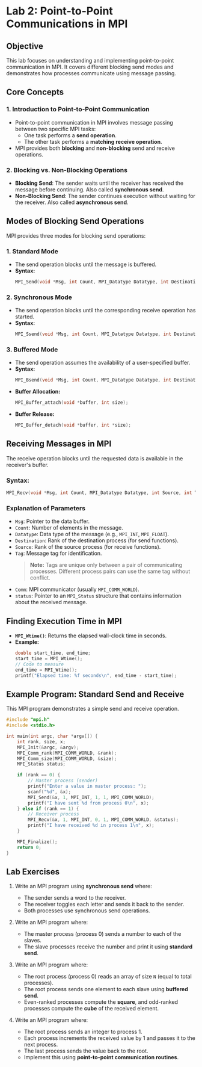 # Lab 2: Point-to-Point Communications in MPI

## **Objective**
This lab focuses on understanding and implementing point-to-point communication in MPI. It covers different blocking send modes and demonstrates how processes communicate using message passing.

## **Core Concepts**
### **1. Introduction to Point-to-Point Communication**
- Point-to-point communication in MPI involves message passing between two specific MPI tasks:
  - One task performs a **send operation**.
  - The other task performs a **matching receive operation**.
- MPI provides both **blocking** and **non-blocking** send and receive operations.

### **2. Blocking vs. Non-Blocking Operations**
- **Blocking Send**: The sender waits until the receiver has received the message before continuing. Also called **synchronous send**.
- **Non-Blocking Send**: The sender continues execution without waiting for the receiver. Also called **asynchronous send**.

## **Modes of Blocking Send Operations**
MPI provides three modes for blocking send operations:

### **1. Standard Mode**
- The send operation blocks until the message is buffered.
- **Syntax:**
  ```c
  MPI_Send(void *Msg, int Count, MPI_Datatype Datatype, int Destination, int Tag, MPI_Comm Comm);
  ```

### **2. Synchronous Mode**
- The send operation blocks until the corresponding receive operation has started.
- **Syntax:**
  ```c
  MPI_Ssend(void *Msg, int Count, MPI_Datatype Datatype, int Destination, int Tag, MPI_Comm Comm);
  ```

### **3. Buffered Mode**
- The send operation assumes the availability of a user-specified buffer.
- **Syntax:**
  ```c
  MPI_Bsend(void *Msg, int Count, MPI_Datatype Datatype, int Destination, int Tag, MPI_Comm Comm);
  ```
- **Buffer Allocation:**
  ```c
  MPI_Buffer_attach(void *buffer, int size);
  ```
- **Buffer Release:**
  ```c
  MPI_Buffer_detach(void *buffer, int *size);
  ```

## **Receiving Messages in MPI**
The receive operation blocks until the requested data is available in the receiver's buffer.

### **Syntax:**
```c
MPI_Recv(void *Msg, int Count, MPI_Datatype Datatype, int Source, int Tag, MPI_Comm Comm, MPI_Status *status);
```

### **Explanation of Parameters**
- `Msg`: Pointer to the data buffer.
- `Count`: Number of elements in the message.
- `Datatype`: Data type of the message (e.g., `MPI_INT`, `MPI_FLOAT`).
- `Destination`: Rank of the destination process (for send functions).
- `Source`: Rank of the source process (for receive functions).
- `Tag`: Message tag for identification.
  > **Note:** Tags are unique only between a pair of communicating processes. Different process pairs can use the same tag without conflict.
- `Comm`: MPI communicator (usually `MPI_COMM_WORLD`).
- `status`: Pointer to an `MPI_Status` structure that contains information about the received message.

## **Finding Execution Time in MPI**
- **`MPI_Wtime()`**: Returns the elapsed wall-clock time in seconds.
- **Example:**
  ```c
  double start_time, end_time;
  start_time = MPI_Wtime();
  // Code to measure
  end_time = MPI_Wtime();
  printf("Elapsed time: %f seconds\n", end_time - start_time);
  ```

## **Example Program: Standard Send and Receive**
This MPI program demonstrates a simple send and receive operation.

```c
#include "mpi.h"
#include <stdio.h>

int main(int argc, char *argv[]) {
    int rank, size, x;
    MPI_Init(&argc, &argv);
    MPI_Comm_rank(MPI_COMM_WORLD, &rank);
    MPI_Comm_size(MPI_COMM_WORLD, &size);
    MPI_Status status;

    if (rank == 0) {
        // Master process (sender)
        printf("Enter a value in master process: ");
        scanf("%d", &x);
        MPI_Send(&x, 1, MPI_INT, 1, 1, MPI_COMM_WORLD);
        printf("I have sent %d from process 0\n", x);
    } else if (rank == 1) {
        // Receiver process
        MPI_Recv(&x, 1, MPI_INT, 0, 1, MPI_COMM_WORLD, &status);
        printf("I have received %d in process 1\n", x);
    }

    MPI_Finalize();
    return 0;
}
```

## **Lab Exercises**
1. Write an MPI program using **synchronous send** where:
   - The sender sends a word to the receiver.
   - The receiver toggles each letter and sends it back to the sender.
   - Both processes use synchronous send operations.

2. Write an MPI program where:
   - The master process (process 0) sends a number to each of the slaves.
   - The slave processes receive the number and print it using **standard send**.

3. Write an MPI program where:
   - The root process (process 0) reads an array of size `N` (equal to total processes).
   - The root process sends one element to each slave using **buffered send**.
   - Even-ranked processes compute the **square**, and odd-ranked processes compute the **cube** of the received element.

4. Write an MPI program where:
   - The root process sends an integer to process 1.
   - Each process increments the received value by 1 and passes it to the next process.
   - The last process sends the value back to the root.
   - Implement this using **point-to-point communication routines**.